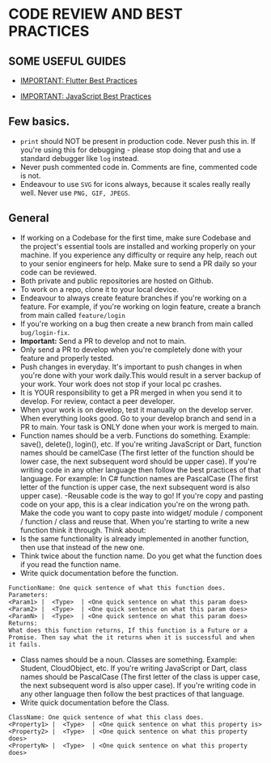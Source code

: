 # CODE REVIEW AND BEST PRACTICES

## SOME USEFUL GUIDES

- [IMPORTANT: Flutter Best Practices](https://medium.com/flutter-community/flutter-best-practices-and-tips-7c2782c9ebb5)


- [IMPORTANT: JavaScript Best Practices](https://www.w3.org/wiki/JavaScript_best_practices)

## Few basics. 
- `print` should NOT be present in production code. Never push this in. If you're using this for debugging - please stop doing that and use a standard debugger like `log` instead. 
- Never push commented code in. Comments are fine, commented code is not. 
- Endeavour to use `SVG` for icons always, because it scales really really well. Never use `PNG, GIF, JPEGS`. 

## General
- If working on a Codebase for the first time, make sure Codebase and the project's essential tools are installed and working properly on your machine. If you experience any difficulty or require any help, reach out to your senior engineers for help. 
Make sure to send a PR daily so your code can be reviewed.
- Both private and public repositories are hosted on Github.
- To work on a repo, clone it to your local device.
- Endeavour to always create feature branches if you're working on a feature. For example, if you're working on login feature, create a branch from main called `feature/login`
- If you're working on a bug then create a new branch from main called `bug/login-fix`.
- **Important:** Send a PR to develop and not to main.
- Only send a PR to develop when you're completely done with your feature and properly tested.
- Push changes in everyday. It's important to push changes in when you're done with your work daily.This would result in a server backup of your work. Your work does not stop if your local pc crashes.
-  It is YOUR responsibility to get a PR merged in when you send it to develop. For review, contact a peer developer.
- When your work is on develop, test it manually on the develop server. When everything looks good. Go to your develop branch and send in a PR to main. Your task is ONLY done when your work is merged to main.
- Function names should be a verb. Functions do something. Example: save(), delete(), login(), etc. If you're writing JavaScript or Dart, function names should be camelCase (The first letter of the function should be lower case, the next subsequent word should be upper case). If you're writing code in any other language then follow the best practices of that language. For example: In C# function names are PascalCase  (The first letter of the function is upper case, the next subsequent word is also upper case).
-Reusable code is the way to go! If you're copy and pasting code on your app, this is a clear indication you're on the wrong path. Make the code you want to copy paste into widget/ module / component / function  / class  and reuse that.
When you're starting to write a new function think it through. Think about:
- Is the same functionality is already implemented in another function, then use that instead of the new one.
- Think twice about the function name. Do you get what the function does if you read the function name.
- Write quick documentation before the function.

```
FunctionName: One quick sentence of what this function does.
Parameters:
<Param1> |  <Type>  | <One quick sentence on what this param does>
<Param2> |  <Type>  | <One quick sentence on what this param does>
<ParamN> |  <Type>  | <One quick sentence on what this param does>
Returns:
What does this function returns, If this function is a Future or a Promise. Then say what the it returns when it is successful and when it fails.  
```


- Class names should be a noun. Classes are something. Example: Student, CloudObject, etc. If you're writing JavaScript or Dart, class names should be PascalCase  (The first letter of the class is upper case, the next subsequent word is also upper case). If you're writing code in any other language then follow the best practices of that language.
- Write quick documentation before the Class.


```
ClassName: One quick sentence of what this class does.
<Property1> |  <Type>  | <One quick sentence on what this property is>
<Property2> |  <Type>  | <One quick sentence on what this property does>
<PropertyN> |  <Type>  | <One quick sentence on what this property does>
```



